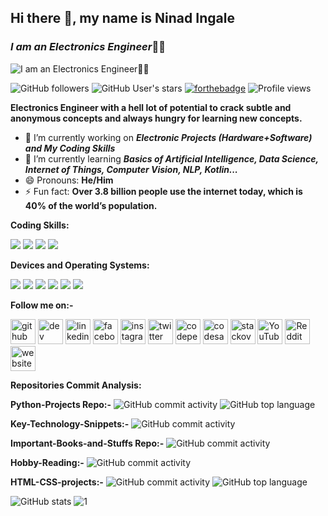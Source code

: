 ## Hi there 👋, my name is Ninad Ingale
### ***I am an Electronics Engineer***👨‍🎓  

![***I am an Electronics Engineer***👨‍🎓](https://pbs.twimg.com/profile_images/1300780507609800704/PW3tGdT6_400x400.jpg)

<img alt="GitHub followers" src="https://img.shields.io/github/followers/Electroholmes?label=Follow&style=social"> <img alt="GitHub User's stars" src="https://img.shields.io/github/stars/Electroholmes?style=social">  [![forthebadge](https://forthebadge.com/images/badges/built-with-love.svg)](https://forthebadge.com) ![Profile views](https://gpvc.arturio.dev/Electroholmes) 

**Electronics Engineer with a hell lot of potential to crack subtle and anonymous concepts and always hungry for learning new concepts.**

- 🔭 I’m currently working on ***Electronic Projects (Hardware+Software) and My Coding Skills*** 
- 🌱 I’m currently learning ***Basics of Artificial Intelligence, Data Science, Internet of Things, Computer Vision, NLP, Kotlin...*** 
- 😄 Pronouns: **He/Him** 
- ⚡ Fun fact: **Over 3.8 billion people use the internet today, which is 40% of the world’s population.** 

**Coding Skills:**

![](https://img.shields.io/badge/Code-Python-informational?style=flat&logo=Python&logoColor=white&color=2bbc8a)  ![](https://img.shields.io/badge/Code-HTML-informational?style=flat&logo=HTML5&logoColor=white&color=2bbc8a) ![](https://img.shields.io/badge/Code-JavaScript-informational?style=flat&logo=JavaScript&logoColor=white&color=2bbc8a)
![](https://img.shields.io/badge/Code-C-informational?style=flat&logo=C&logoColor=white&color=2bbc8a)

**Devices and Operating Systems:**

![](https://img.shields.io/badge/Device-Arduino-informational?style=flat&logo=Arduino&logoColor=white&color=2bbc8a) ![](https://img.shields.io/badge/Device-RaspberryPi-informational?style=flat&logo=RaspberryPi&logoColor=white&color=2bbc8a) ![](https://img.shields.io/badge/Device-BeagleBoard-informational?style=flat&logo=BeagleBoard&logoColor=white&color=2bbc8a) ![](https://img.shields.io/badge/OS-Windows-informational?style=flat&logo=Windows&logoColor=white&color=2bbc8a)
![](https://img.shields.io/badge/OS-Linux-informational?style=flat&logo=Linux&logoColor=white&color=2bbc8a) ![](https://img.shields.io/badge/OS-macOS-informational?style=flat&logo=Apple&logoColor=white&color=2bbc8a)

**Follow me on:-**

[<img src='https://cdn.jsdelivr.net/npm/simple-icons@3.0.1/icons/github.svg' alt='github' height='40'>](https://github.com/Electroholmes)  [<img src='https://cdn.jsdelivr.net/npm/simple-icons@3.0.1/icons/dev-dot-to.svg' alt='dev' height='40'>](https://dev.to/electroholmes)  [<img src='https://cdn.jsdelivr.net/npm/simple-icons@3.0.1/icons/linkedin.svg' alt='linkedin' height='40'>](https://www.linkedin.com/in/ninad-ingale-352008167/)  [<img src='https://cdn.jsdelivr.net/npm/simple-icons@3.0.1/icons/facebook.svg' alt='facebook' height='40'>](https://www.facebook.com/https://www.facebook.com/ninad.ingale.5/)  [<img src='https://cdn.jsdelivr.net/npm/simple-icons@3.0.1/icons/instagram.svg' alt='instagram' height='40'>](https://www.instagram.com/official_electronic_technocrat/)  [<img src='https://cdn.jsdelivr.net/npm/simple-icons@3.0.1/icons/twitter.svg' alt='twitter' height='40'>](https://twitter.com/Ingale70131855)  [<img src='https://cdn.jsdelivr.net/npm/simple-icons@3.0.1/icons/codepen.svg' alt='codepen' height='40'>](https://codepen.io/electroholmes)  [<img src='https://cdn.jsdelivr.net/npm/simple-icons@3.0.1/icons/codesandbox.svg' alt='codesandbox' height='40'>](https://codesandbox.io/u/Electroholmes)  [<img src='https://cdn.jsdelivr.net/npm/simple-icons@3.0.1/icons/stackoverflow.svg' alt='stackoverflow' height='40'>](https://stackoverflow.com/users/14178042)  [<img src='https://cdn.jsdelivr.net/npm/simple-icons@3.0.1/icons/youtube.svg' alt='YouTube' height='40'>](https://www.youtube.com/channel/UCmBHd-0Mrn41ZKGvrk5T7VQ)  [<img src='https://cdn.jsdelivr.net/npm/simple-icons@3.0.1/icons/reddit.svg' alt='Reddit' height='40'>](https://www.reddit.com/user/Electroholmes1298)  [<img src='https://cdn.jsdelivr.net/npm/simple-icons@3.0.1/icons/icloud.svg' alt='website' height='40'>](https://sites.google.com/view/electronic-technocrat/home?authuser=0)  

**Repositories Commit Analysis:**

**Python-Projects Repo:-** <img alt="GitHub commit activity" src="https://img.shields.io/github/commit-activity/m/Electroholmes/Python-Projects?logo=github&style=flat-square"> <img alt="GitHub top language" src="https://img.shields.io/github/languages/top/Electroholmes/Python-Projects?logo=python">

**Key-Technology-Snippets:-** <img alt="GitHub commit activity" src="https://img.shields.io/github/commit-activity/m/Electroholmes/Key-Technology-Snippets?logo=github&style=plastic">

**Important-Books-and-Stuffs Repo:-** <img alt="GitHub commit activity" src="https://img.shields.io/github/commit-activity/w/Electroholmes/Important-Books-and-Stuffs?logo=github&style=flat-square">

**Hobby-Reading:-** <img alt="GitHub commit activity" src="https://img.shields.io/github/commit-activity/y/Electroholmes/Hobby-Reading?logo=github&style=flat-square">

**HTML-CSS-projects:-** <img alt="GitHub commit activity" src="https://img.shields.io/github/commit-activity/m/Electroholmes/HTML-CSS-projects?logo=github&style=flat-square"> <img alt="GitHub top language" src="https://img.shields.io/github/languages/top/Electroholmes/HTML-CSS-projects?logo=HTML">
 

![GitHub stats](https://github-readme-stats.vercel.app/api?username=Electroholmes&show_icons=true)   ![1](https://github-readme-stats.vercel.app/api/top-langs/?username=Electroholmes&theme=blue-green)

  
